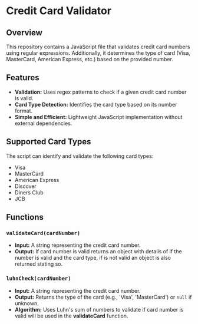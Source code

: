 # Credit Card Validator

## Overview
This repository contains a JavaScript file that validates credit card numbers using regular expressions. Additionally, it determines the type of card (Visa, MasterCard, American Express, etc.) based on the provided number.

## Features
- **Validation:** Uses regex patterns to check if a given credit card number is valid.
- **Card Type Detection:** Identifies the card type based on its number format.
- **Simple and Efficient:** Lightweight JavaScript implementation without external dependencies.

## Supported Card Types
The script can identify and validate the following card types:
- Visa
- MasterCard
- American Express
- Discover
- Diners Club
- JCB
   
## Functions

### `validateCard(cardNumber)`
- **Input:** A string representing the credit card number.
- **Output:** If card number is valid returns an object with details of if the number is valid and the card type, if is not valid an object is also returned stating so.

### `luhnCheck(cardNumber)`
- **Input:** A string representing the credit card number.
- **Output:** Returns the type of the card (e.g., 'Visa', 'MasterCard') or `null` if unknown.
- **Algorithm:** Uses Luhn's sum of numbers to validate if card number is valid will be used in the **validateCard** function.
